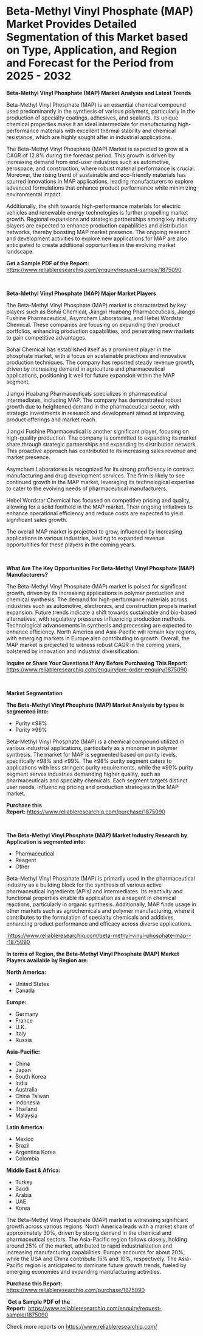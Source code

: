 <p><h1>Beta-Methyl Vinyl Phosphate (MAP) Market Provides Detailed Segmentation of this Market based on Type, Application, and Region and Forecast for the Period from 2025 - 2032</h1></p><p><strong>Beta-Methyl Vinyl Phosphate (MAP) Market Analysis and Latest Trends</strong></p>
<p><p>Beta-Methyl Vinyl Phosphate (MAP) is an essential chemical compound used predominantly in the synthesis of various polymers, particularly in the production of specialty coatings, adhesives, and sealants. Its unique chemical properties make it an ideal intermediate for manufacturing high-performance materials with excellent thermal stability and chemical resistance, which are highly sought after in industrial applications.</p><p>The Beta-Methyl Vinyl Phosphate (MAP) Market is expected to grow at a CAGR of 12.8% during the forecast period. This growth is driven by increasing demand from end-user industries such as automotive, aerospace, and construction, where robust material performance is crucial. Moreover, the rising trend of sustainable and eco-friendly materials has spurred innovations in MAP applications, leading manufacturers to explore advanced formulations that enhance product performance while minimizing environmental impact.</p><p>Additionally, the shift towards high-performance materials for electric vehicles and renewable energy technologies is further propelling market growth. Regional expansions and strategic partnerships among key industry players are expected to enhance production capabilities and distribution networks, thereby boosting MAP market presence. The ongoing research and development activities to explore new applications for MAP are also anticipated to create additional opportunities in the evolving market landscape.</p></p>
<p><strong>Get a Sample PDF of the Report:&nbsp;</strong> <a href="https://www.reliableresearchiq.com/enquiry/request-sample/1875090?utm_campaign=2257&utm_medium=2&utm_source=Github&utm_content=ia&utm_term=04022025&utm_id=beta-methyl-vinyl-phosphate-map">https://www.reliableresearchiq.com/enquiry/request-sample/1875090</a></p>
<p>&nbsp;</p>
<p><strong>Beta-Methyl Vinyl Phosphate (MAP) Major Market Players</strong></p>
<p><p>The Beta-Methyl Vinyl Phosphate (MAP) market is characterized by key players such as Bohai Chemical, Jiangxi Huabang Pharmaceuticals, Jiangxi Fushine Pharmaceutical, Asymchem Laboratories, and Hebei Wordstar Chemical. These companies are focusing on expanding their product portfolios, enhancing production capabilities, and penetrating new markets to gain competitive advantages.</p><p>Bohai Chemical has established itself as a prominent player in the phosphate market, with a focus on sustainable practices and innovative production techniques. The company has reported steady revenue growth, driven by increasing demand in agriculture and pharmaceutical applications, positioning it well for future expansion within the MAP segment.</p><p>Jiangxi Huabang Pharmaceuticals specializes in pharmaceutical intermediates, including MAP. The company has demonstrated robust growth due to heightened demand in the pharmaceutical sector, with strategic investments in research and development aimed at improving product offerings and market reach.</p><p>Jiangxi Fushine Pharmaceutical is another significant player, focusing on high-quality production. The company is committed to expanding its market share through strategic partnerships and expanding its distribution network. This proactive approach has contributed to its increasing sales revenue and market presence.</p><p>Asymchem Laboratories is recognized for its strong proficiency in contract manufacturing and drug development services. The firm is likely to see continued growth in the MAP market, leveraging its technological expertise to cater to the evolving needs of pharmaceutical manufacturers.</p><p>Hebei Wordstar Chemical has focused on competitive pricing and quality, allowing for a solid foothold in the MAP market. Their ongoing initiatives to enhance operational efficiency and reduce costs are expected to yield significant sales growth.</p><p>The overall MAP market is projected to grow, influenced by increasing applications in various industries, leading to expanded revenue opportunities for these players in the coming years.</p></p>
<p>&nbsp;</p>
<p><strong>What Are The Key Opportunities For Beta-Methyl Vinyl Phosphate (MAP) Manufacturers?</strong></p>
<p><p>The Beta-Methyl Vinyl Phosphate (MAP) market is poised for significant growth, driven by its increasing applications in polymer production and chemical synthesis. The demand for high-performance materials across industries such as automotive, electronics, and construction propels market expansion. Future trends indicate a shift towards sustainable and bio-based alternatives, with regulatory pressures influencing production methods. Technological advancements in synthesis and processing are expected to enhance efficiency. North America and Asia-Pacific will remain key regions, with emerging markets in Europe also contributing to growth. Overall, the MAP market is projected to witness robust CAGR in the coming years, bolstered by innovation and industrial diversification.</p></p>
<p><strong>Inquire or Share Your Questions If Any Before Purchasing This Report:</strong> <a href="https://www.reliableresearchiq.com/enquiry/pre-order-enquiry/1875090?utm_campaign=2257&utm_medium=2&utm_source=Github&utm_content=ia&utm_term=04022025&utm_id=beta-methyl-vinyl-phosphate-map">https://www.reliableresearchiq.com/enquiry/pre-order-enquiry/1875090</a></p>
<p>&nbsp;</p>
<p><strong>Market Segmentation</strong></p>
<p><strong>The Beta-Methyl Vinyl Phosphate (MAP) Market Analysis by types is segmented into:</strong></p>
<p><ul><li>Purity ≥98%</li><li>Purity ≥99%</li></ul></p>
<p><p>Beta-Methyl Vinyl Phosphate (MAP) is a chemical compound utilized in various industrial applications, particularly as a monomer in polymer synthesis. The market for MAP is segmented based on purity levels, specifically ≥98% and ≥99%. The ≥98% purity segment caters to applications with less stringent purity requirements, while the ≥99% purity segment serves industries demanding higher quality, such as pharmaceuticals and specialty chemicals. Each segment targets distinct user needs, influencing pricing and production strategies in the MAP market.</p></p>
<p><strong>Purchase this Report:&nbsp;</strong><a href="https://www.reliableresearchiq.com/purchase/1875090?utm_campaign=2257&utm_medium=2&utm_source=Github&utm_content=ia&utm_term=04022025&utm_id=beta-methyl-vinyl-phosphate-map">https://www.reliableresearchiq.com/purchase/1875090</a></p>
<p>&nbsp;</p>
<p><strong>The Beta-Methyl Vinyl Phosphate (MAP) Market Industry Research by Application is segmented into:</strong></p>
<p><ul><li>Pharmaceutical</li><li>Reagent</li><li>Other</li></ul></p>
<p><p>Beta-Methyl Vinyl Phosphate (MAP) is primarily used in the pharmaceutical industry as a building block for the synthesis of various active pharmaceutical ingredients (APIs) and intermediates. Its reactivity and functional properties enable its application as a reagent in chemical reactions, particularly in organic synthesis. Additionally, MAP finds usage in other markets such as agrochemicals and polymer manufacturing, where it contributes to the formulation of specialty chemicals and additives, enhancing product performance and efficacy across diverse applications.</p></p>
<p><a href="https://www.reliableresearchiq.com/beta-methyl-vinyl-phosphate-map--r1875090?utm_campaign=2257&utm_medium=2&utm_source=Github&utm_content=ia&utm_term=04022025&utm_id=beta-methyl-vinyl-phosphate-map">&nbsp;https://www.reliableresearchiq.com/beta-methyl-vinyl-phosphate-map--r1875090</a></p>
<p><strong>In terms of Region, the Beta-Methyl Vinyl Phosphate (MAP) Market Players available by Region are:</strong></p>
<p>
    <p> <strong> North America: </strong>
        <ul>
            <li>United States</li>
            <li>Canada</li>
        </ul>
        </p> 
    <p> <strong> Europe: </strong>
        <ul>
            <li>Germany</li>
            <li>France</li>
            <li>U.K.</li>
            <li>Italy</li>
            <li>Russia</li>
        </ul>
        </p> 
    <p> <strong> Asia-Pacific: </strong>
        <ul>
            <li>China</li>
            <li>Japan</li>
            <li>South Korea</li>
            <li>India</li>
            <li>Australia</li>
            <li>China Taiwan</li>
            <li>Indonesia</li>
            <li>Thailand</li>
            <li>Malaysia</li>
        </ul>
        </p> 
    <p> <strong> Latin America: </strong>
        <ul>
            <li>Mexico</li>
            <li>Brazil</li>
            <li>Argentina Korea</li>
            <li>Colombia</li>
        </ul>
        </p> 
    <p> <strong> Middle East & Africa: </strong>
        <ul>
            <li>Turkey</li>
            <li>Saudi</li>
            <li>Arabia</li>
            <li>UAE</li>
            <li>Korea</li>
        </ul>
    </p>
    </p>
<p><p>The Beta-Methyl Vinyl Phosphate (MAP) market is witnessing significant growth across various regions. North America leads with a market share of approximately 30%, driven by strong demand in the chemical and pharmaceutical sectors. The Asia-Pacific region follows closely, holding around 25% of the market, attributed to rapid industrialization and increasing manufacturing capabilities. Europe accounts for about 20%, while the USA and China contribute 15% and 10%, respectively. The Asia-Pacific region is anticipated to dominate future growth trends, fueled by emerging economies and expanding manufacturing activities.</p></p>
<p><strong>Purchase this Report: </strong><a href="https://www.reliableresearchiq.com/purchase/1875090?utm_campaign=2257&utm_medium=2&utm_source=Github&utm_content=ia&utm_term=04022025&utm_id=beta-methyl-vinyl-phosphate-map">https://www.reliableresearchiq.com/purchase/1875090</a></p>
<p>&nbsp;<strong>Get a Sample PDF of the Report:&nbsp;&nbsp;</strong><a href="https://www.reliableresearchiq.com/enquiry/request-sample/1875090?utm_campaign=2257&utm_medium=2&utm_source=Github&utm_content=ia&utm_term=04022025&utm_id=beta-methyl-vinyl-phosphate-map">https://www.reliableresearchiq.com/enquiry/request-sample/1875090</a></p>
<p><strong></strong></p>
<p>Check more reports on <a href="https://www.reliableresearchiq.com/?utm_campaign=2257&utm_medium=2&utm_source=Github&utm_content=ia&utm_term=04022025&utm_id=beta-methyl-vinyl-phosphate-map">https://www.reliableresearchiq.com/</a></p>